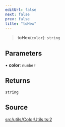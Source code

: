 ```yaml
---
editUrl: false
next: false
prev: false
title: "toHex"
---
```


> **toHex**(`color`): `string`

## Parameters

• **color**: `number`

## Returns

`string`

## Source

[src/utils/ColorUtils.ts:2](https://github.com/relishinc/dill-pixel/blob/543438455c9a47928084300159416186c2aa1095/src/utils/ColorUtils.ts#L2)
